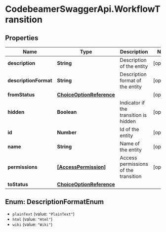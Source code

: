 # CodebeamerSwaggerApi.WorkflowTransition

## Properties
Name | Type | Description | Notes
------------ | ------------- | ------------- | -------------
**description** | **String** | Description of the entity | [optional] 
**descriptionFormat** | **String** | Description format of the entity | [optional] 
**fromStatus** | [**ChoiceOptionReference**](ChoiceOptionReference.md) |  | [optional] 
**hidden** | **Boolean** | Indicator if the transition is hidden | [optional] 
**id** | **Number** | Id of the entity | [optional] 
**name** | **String** | Name of the entity | [optional] 
**permissions** | [**[AccessPermission]**](AccessPermission.md) | Access permissions of the transition | [optional] 
**toStatus** | [**ChoiceOptionReference**](ChoiceOptionReference.md) |  | 

<a name="DescriptionFormatEnum"></a>
## Enum: DescriptionFormatEnum

* `plainText` (value: `"PlainText"`)
* `html` (value: `"Html"`)
* `wiki` (value: `"Wiki"`)

